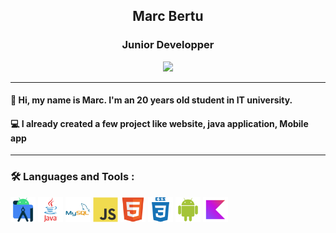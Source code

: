 <div align=center>
  <h2>Marc Bertu</h2>
</div>
<div align=center>
  <h3>Junior Developper</h3>
</div>
<div align=center><img src="https://komarev.com/ghpvc/?username=MarcBertu" /></div>

---

<div>
    <h4>👋 Hi, my name is Marc. I'm an 20 years old student in IT university.</h4>
    <h4>💻 I already created a few project like website, java application, Mobile app </h4>
</div>

---

### :hammer_and_wrench: Languages and Tools :

<div>
    <img src="https://github.com/devicons/devicon/blob/master/icons/androidstudio/androidstudio-original.svg" title="AndroidStudio" width="40" height="40"/>
    <img src="https://github.com/devicons/devicon/blob/master/icons/java/java-original-wordmark.svg" title="Java" alt="Java" width="40" height="40"/>
    <img src="https://github.com/devicons/devicon/blob/master/icons/mysql/mysql-original-wordmark.svg" title="MySQL"  alt="MySQL" width="40" height="40"/>
    <img src="https://github.com/devicons/devicon/blob/master/icons/javascript/javascript-original.svg" title="JavaScript" alt="JavaScript" width="40" height="40"/>
    <img src="https://github.com/devicons/devicon/blob/master/icons/html5/html5-original.svg" title="HTML5" alt="HTML" width="40" height="40"/>
    <img src="https://github.com/devicons/devicon/blob/master/icons/css3/css3-plain-wordmark.svg"  title="CSS3" alt="CSS" width="40" height="40"/>
    <img src="https://github.com/devicons/devicon/blob/master/icons/android/android-original.svg" title="Android" alt="Android" width="40" height="40" />
    <img src="https://github.com/devicons/devicon/blob/master/icons/kotlin/kotlin-original.svg" title="Kotlin" alt="Kotlin" width="40" height="40" />
</div>

